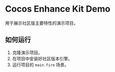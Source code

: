 # Cocos Enhance Kit Demo

用于展示社区版主要特性的演示项目。

## 如何运行

1. 克隆演示项目。
2. 在项目中安装好社区版本引擎。
3. 运行项目的 `main.fire` 场景。
